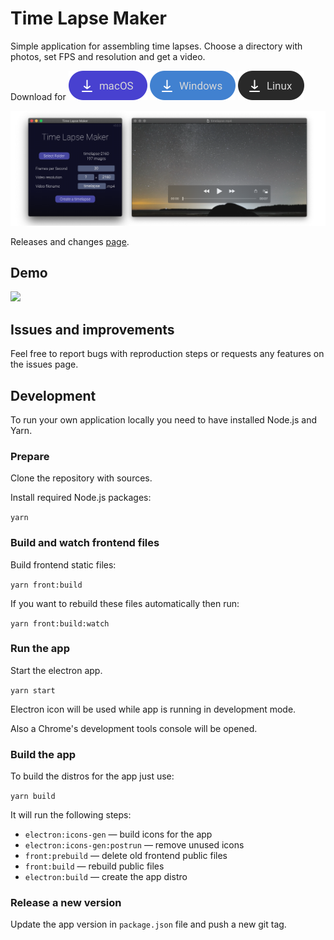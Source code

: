 [mac]: https://github.com/Aurora-Hunters/timelapse-maker/releases/latest/download/Time-Lapse-Maker.dmg
[win]: https://github.com/Aurora-Hunters/timelapse-maker/releases/latest/download/Time-Lapse-Maker.exe
[linux]: https://github.com/Aurora-Hunters/timelapse-maker/releases/latest/download/Time-Lapse-Maker.AppImage

# Time Lapse Maker

Simple application for assembling time lapses. Choose a directory with photos, set FPS and resolution and get a video.  

Download for [<img src="docs/assets/mac.png" height="47px">][mac] [<img src="docs/assets/win.png" height="47px">][win] [<img src="docs/assets/linux.png" height="47px">][linux]

![](./docs/assets/demo.png)

Releases and changes [page](https://github.com/Aurora-Hunters/timelapse-maker/releases/latest).

## Demo

![](./docs/assets/demo.gif)

## Issues and improvements

Feel free to report bugs with reproduction steps or requests any features on the issues page.

## Development

To run your own application locally you need to have installed Node.js and Yarn.

### Prepare

Clone the repository with sources.

Install required Node.js packages:

`yarn`

### Build and watch frontend files

Build frontend static files:

`yarn front:build`

If you want to rebuild these files automatically then run:

`yarn front:build:watch`

### Run the app

Start the electron app.

`yarn start`

Electron icon will be used while app is running in development mode.

Also a Chrome's development tools console will be opened.  

### Build the app

To build the distros for the app just use:

`yarn build`

It will run the following steps:

- `electron:icons-gen` — build icons for the app 
- `electron:icons-gen:postrun` — remove unused icons
- `front:prebuild` — delete old frontend public files 
- `front:build` — rebuild public files  
- `electron:build` — create the app distro

### Release a new version

Update the app version in `package.json` file and push a new git tag. 
